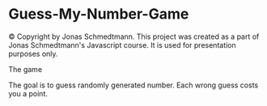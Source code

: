 # Guess-My-Number-Game

© Copyright by Jonas Schmedtmann. 
This project was created as a part of Jonas Schmedtmann's Javascript course. 
It is used for presentation purposes only.

The game

The goal is to guess randomly generated number.
Each wrong guess costs you a point.
